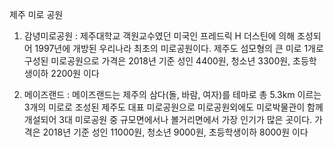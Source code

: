 제주 미로 공원


1. 감녕미로공원 : 제주대학교 객원교수였던 미국인 프레드릭 H 더스틴에 의해 조성되어 1997년에 개방된 우리나라 최초의 미로공원이다. 제주도 섬모형의 큰 미로 1개로 구성된 미로공원으로 가격은 2018년 기준 성인 4400원, 청소년 3300원, 초등학생이하 2200원 이다



2. 메이즈랜드 : 메이즈랜드는 제주의 삼다(돌, 바람, 여자)를 테마로 총 5.3km 이르는 3개의 미로로 조성된 제주도 대표 미로공원으로 미로공원외에도 미로박물관이 함께 개설되어 3대 미로공원 중 규모면에서나 볼거리면에서 가장 인기가 많은 곳이다. 가격은 2018년 기준 성인 11000원, 청소년 9000원, 초등학생이하 8000원 이다